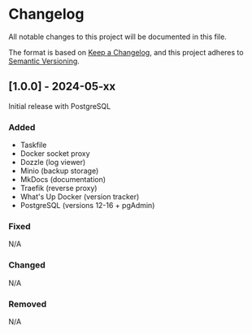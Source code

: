 # Changelog

All notable changes to this project will be documented in this file.

The format is based on [Keep a Changelog](https://keepachangelog.com/en/1.1.0/),
and this project adheres to [Semantic Versioning](https://semver.org/spec/v2.0.0.html).

## [1.0.0] - 2024-05-xx

Initial release with PostgreSQL

### Added

- Taskfile
- Docker socket proxy
- Dozzle (log viewer)
- Minio (backup storage)
- MkDocs (documentation)
- Traefik (reverse proxy)
- What's Up Docker (version tracker)
- PostgreSQL (versions 12-16 + pgAdmin)

### Fixed

N/A

### Changed

N/A

### Removed

N/A
